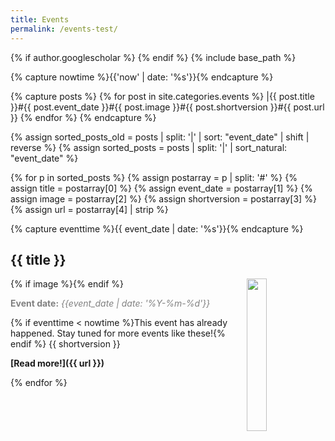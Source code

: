 ```yaml
---
title: Events
permalink: /events-test/
---
```

{% if author.googlescholar %}
{% endif %}
{% include base_path %}

<!-- NOTE! NEW NEWS ARE ADDED AS POSTS IN events/_posts! //-->
<!-- THIS FILE NEEDS EDITING ONLY IF THE PRESENTATION OF THE PROJECTS NEED TO CHANGE. //-->

{% capture nowtime %}{{'now' | date: '%s'}}{% endcapture %}

{% capture posts %}
  {% for post in site.categories.events %}
    |{{ post.title }}#{{ post.event_date }}#{{ post.image }}#{{ post.shortversion }}#{{ post.url  }}
  {% endfor %}
{% endcapture %}

{% assign sorted_posts_old = posts | split: '|' | sort: "event_date" | shift | reverse %}
{% assign sorted_posts = posts | split: '|' | sort_natural: "event_date"  %}

{% for p in sorted_posts %}
{% assign postarray = p | split: '#' %}
{% assign title = postarray[0] %}
{% assign event_date = postarray[1] %}
{% assign image = postarray[2] %}
{% assign shortversion = postarray[3] %}
{% assign url = postarray[4] | strip %}

{% capture eventtime %}{{ event_date | date: '%s'}}{% endcapture %}

## {{ title }}
{% if image %}<img src="{{ image }}" style="float: right; width: 25%;" />{% endif %}

<span style="color:grey;">**Event date:** *{{event_date | date: '%Y-%m-%d'}}*</span>

{% if eventtime < nowtime %}This event has already happened. Stay tuned for more events like these!{% endif %}
{{ shortversion }}

**[Read more!]({{ url }})**

{% endfor %}

